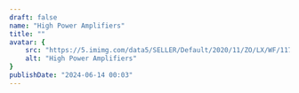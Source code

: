 ```yaml
---
draft: false
name: "High Power Amplifiers"
title: ""
avatar: {
    src: "https://5.imimg.com/data5/SELLER/Default/2020/11/ZO/LX/WF/117686280/high-power-amplifiers.jpg",
    alt: "High Power Amplifiers"
}
publishDate: "2024-06-14 00:03"
---
```

